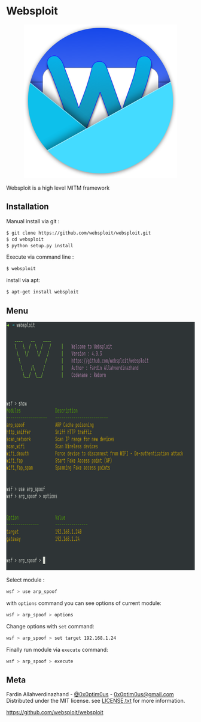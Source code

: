 
**Websploit**
====
<p align="center">
  <img width="410" height="410" src="https://github.com/websploit/images/raw/master/websploit.png">
</p>


Websploit is a high level MITM framework


Installation
------------

Manual install via git :

```bash
$ git clone https://github.com/websploit/websploit.git
$ cd websploit
$ python setup.py install
```
Execute via command line :
```bash
$ websploit
```

install via apt:
```bash
$ apt-get install websploit
```

Menu
-----

<p align="center">
  <img width="928" height="662" src="https://github.com/websploit/images/raw/master/websploit-menu-4.0.3.png">
</p>

Select module :

```bash
wsf > use arp_spoof
```

with `options` command you can see options of current module:

```bash
wsf > arp_spoof > options
```

Change options with `set` command:

```bash
wsf > arp_spoof > set target 192.168.1.24
```


Finally run module via `execute` command:

```bash
wsf > arp_spoof > execute
```

Meta
----

Fardin Allahverdinazhand -  [\@0x0ptim0us](https://twitter.com/0x0ptim0us) - <0x0ptim0us@gmail.com>  Distributed under the MIT license. see  [LICENSE.txt](https://github.com/websploit/websploit/blob/master/LICENSE.txt)
for more information.

<https://github.com/websploit/websploit>
